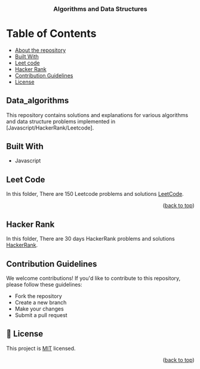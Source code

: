 <a name="readme-top"></a>

<div align="center">

  <h3><b>Algorithms and Data Structures</b></h3>

</div>

# Table of Contents

- [About the repository](#data_algorithms)
- [Built With](#built-with)
- [Leet code](#leet-code)
- [Hacker Rank](#hacker-rank)
- [Contribution Guidelines](#contribution-guidelines)
- [License](#📝-license)

## Data_algorithms <a name="about-repository"></a>

This repository contains solutions and explanations for various algorithms and data structure problems implemented in [Javascript/HackerRank/Leetcode].

## Built With <a name="built-with"></a>

- Javascript

## Leet Code <a name="leet-code"></a>

In this folder, There are 150 Leetcode problems and solutions [LeetCode](./LeetCode).

<p align="right">(<a href="#readme-top">back to top</a>)</p>

## Hacker Rank <a name="hacker-rank"></a>

In this folder, There are 30 days HackerRank problems and solutions [HackerRank](./HackerRank).

## Contribution Guidelines <a name="contribution"></a>

We welcome contributions! If you'd like to contribute to this repository, please follow these guidelines:

- Fork the repository
- Create a new branch
- Make your changes
- Submit a pull request

## 📝 License <a name="license"></a>

This project is [MIT](./LICENSE) licensed.

<p align="right">(<a href="#readme-top">back to top</a>)</p>
